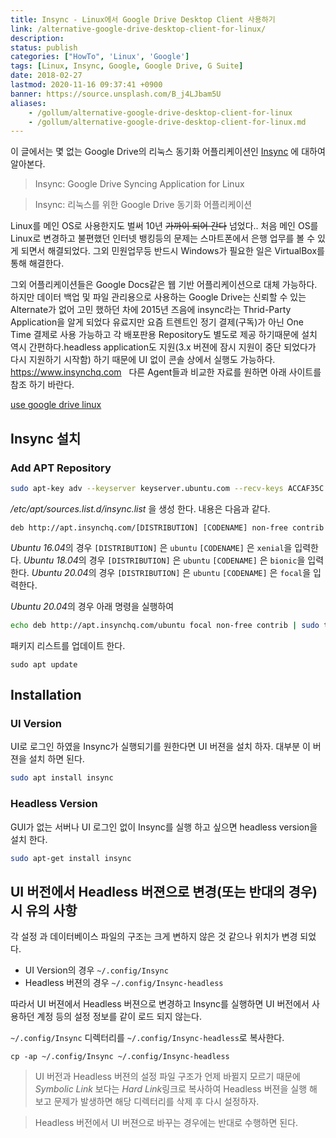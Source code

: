 ```yaml
---
title: Insync - Linux에서 Google Drive Desktop Client 사용하기
link: /alternative-google-drive-desktop-client-for-linux/
description: 
status: publish
categories: ["HowTo", 'Linux', 'Google']
tags: [Linux, Insync, Google, Google Drive, G Suite]
date: 2018-02-27
lastmod: 2020-11-16 09:37:41 +0900
banner: https://source.unsplash.com/B_j4LJbam5U
aliases:
    - /gollum/alternative-google-drive-desktop-client-for-linux
    - /gollum/alternative-google-drive-desktop-client-for-linux.md
---
```


이 글에서는 몇 없는 Google Drive의 리눅스 동기화 어플리케이션인 [Insync](https://insynchq.com) 에 대하여 알아본다. 

> Insync: Google Drive Syncing Application for Linux

> Insync: 리눅스를 위한 Google Drive 동기화 어플리케이션


Linux를 메인 OS로 사용한지도 벌써 10년 ~~가까이 되어 간다~~ 넘었다.. 처음 메인 OS를 Linux로 변경하고 불편했던 인터넷 뱅킹등의 문제는 스마트폰에서 은행 업무를 볼 수 있게 되면서 해결되었다. 그외 민원업무등 반드시 Windows가 필요한 일은 VirtualBox를 통해 해결한다.

그외 어플리케이션들은 Google Docs같은 웹 기반 어플리케이션으로 대체 가능하다.  하지만 데이터 백업 및 파일 관리용으로 사용하는 Google Drive는 신뢰할 수 있는 Alternate가 없어 고민 했하던 차에 2015년 즈음에 insync라는 Thrid-Party Application을 알게 되었다 유료지만 요즘 트렌트인 정기 결제(구독)가 아닌 One Time 결제로 사용 가능하고 각 배포판용 Repository도 별도로 제공 하기때문에 설치 역시 간편하다.headless application도 지원(3.x 버젼에 잠시 지원이 중단 되었다가 다시 지원하기 시작함) 하기 때문에 UI 없이 콘솔 상에서 실행도 가능하다. <https://www.insynchq.com>   다른 Agent들과 비교한 자료를 원하면 아래 사이트를 참조 하기 바란다. 

[use google drive linux](https://itsfoss.com/use-google-drive-linux/ )

<!--more-->

## Insync 설치

### Add APT Repository
    
```bash
sudo apt-key adv --keyserver keyserver.ubuntu.com --recv-keys ACCAF35C
```

_/etc/apt/sources.list.d/insync.list_ 을 생성 한다. 내용은 다음과 같다. 
    
```     
deb http://apt.insynchq.com/[DISTRIBUTION] [CODENAME] non-free contrib
```

*Ubuntu 16.04*의 경우 `[DISTRIBUTION]` 은 `ubuntu` `[CODENAME]` 은 `xenial`을 입력한다. 
*Ubuntu 18.04*의 경우 `[DISTRIBUTION]` 은 `ubuntu` `[CODENAME]` 은 `bionic`을 입력한다. 
*Ubuntu 20.04*의 경우 `[DISTRIBUTION]` 은 `ubuntu` `[CODENAME]` 은 `focal`을 입력한다. 

*Ubuntu 20.04*의 경우 아래 명령을 실행하여 
    
```bash    
echo deb http://apt.insynchq.com/ubuntu focal non-free contrib | sudo tee /etc/apt/sources.list.d/insync.list
```

패키지 리스트를 업데이트 한다. 
```
sudo apt update
```

## Installation

### UI Version
    
UI로 로그인 하였을 Insync가 실행되기를 원한다면 UI 버젼을 설치 하자. 대부분 이 버젼을 설치 하면 된다. 

```bash
sudo apt install insync
```

###  Headless Version

GUI가 없는 서버나 UI 로그인 없이 Insync를 실행 하고 싶으면 headless version을 설치 한다. 
    
```bash
sudo apt-get install insync
```

## UI 버전에서 Headless 버젼으로 변경(또는 반대의 경우) 시 유의 사항
각 설정 과 데이터베이스 파일의 구조는 크게 변하지 않은 것 같으나 위치가 변경 되었다.

* UI Version의 경우 `~/.config/Insync`
* Headless 버젼의 경우 `~/.config/Insync-headless`

따라서 UI 버젼에서 Headless 버젼으로 변경하고 Insync를 실행하면 UI 버전에서 사용하던 계정 등의 설정 정보를 같이 로드 되지 않는다.


`~/.config/Insync` 디렉터리를 `~/.config/Insync-headless`로 복사한다. 

```
cp -ap ~/.config/Insync ~/.config/Insync-headless
```

> UI 버전과 Headless 버젼의 설정 파일 구조가 언제 바뀔지 모르기 때문에 *Symbolic Link* 보다는 *Hard Link*링크로 복사하여 Headless 버젼을 실행 해 보고 문제가 발생하면 해당 디렉터리를 삭제 후 다시 설정하자.

> Headless 버전에서 UI 버젼으로 바꾸는 경우에는 반대로 수행하면 된다. 